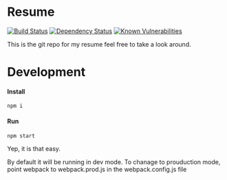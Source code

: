 # Resume 

[![Build Status](https://travis-ci.org/Steven-Harris/resume.svg?branch=master)](https://travis-ci.org/Steven-Harris)
[![Dependency Status](https://www.versioneye.com/user/projects/594453596725bd00475ca223/badge.svg?style=flat-square)](https://www.versioneye.com/user/projects/594453596725bd00475ca223)
[![Known Vulnerabilities](https://snyk.io/test/github/steven-harris/resume/badge.svg)](https://snyk.io/test/github/steven-harris/resume)

This is the git repo for my resume feel free to take a look around.

# Development
#### Install
```npm i```
#### Run
```npm start```

Yep, it is that easy. 

By default it will be running in dev mode. To chanage to prouduction mode, point webpack to webpack.prod.js in the webpack.config.js file
